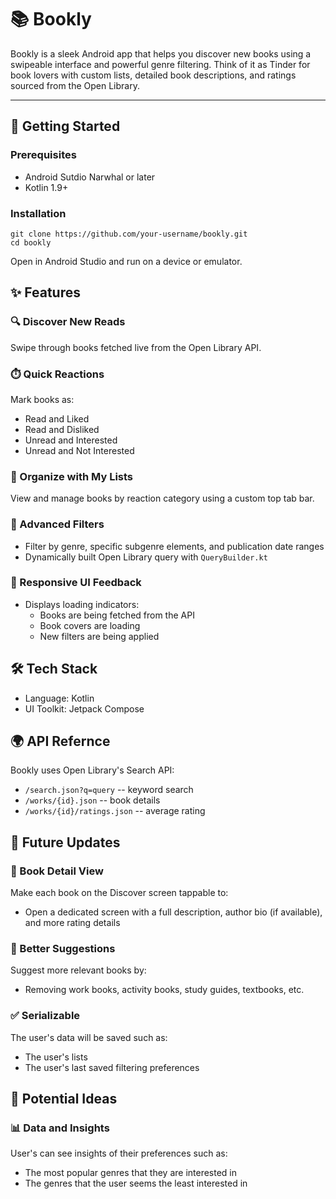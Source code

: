 # 📚 Bookly
Bookly is a sleek Android app that helps you discover new books using a swipeable interface and powerful genre filtering. Think of it as Tinder for book lovers with custom lists, detailed book descriptions, and ratings sourced from the Open Library.

---

## 🔨 Getting Started
### Prerequisites
* Android Sutdio Narwhal or later
* Kotlin 1.9+

### Installation
```
git clone https://github.com/your-username/bookly.git
cd bookly
```
Open in Android Studio and run on a device or emulator.

## ✨ Features

### 🔍 Discover New Reads
Swipe through books fetched live from the Open Library API.

### ⏱️ Quick Reactions
Mark books as:
* Read and Liked
* Read and Disliked
* Unread and Interested
* Unread and Not Interested

### 📁 Organize with My Lists
View and manage books by reaction category using a custom top tab bar.

### 🧠 Advanced Filters
* Filter by genre, specific subgenre elements, and publication date ranges
* Dynamically built Open Library query with ```QueryBuilder.kt```

### 💬 Responsive UI Feedback
* Displays loading indicators:
  * Books are being fetched from the API
  * Book covers are loading
  * New filters are being applied

## 🛠 Tech Stack
* Language: Kotlin
* UI Toolkit: Jetpack Compose

## 🌍 API Refernce
Bookly uses Open Library's Search API:
* ```/search.json?q=query``` -- keyword search
* ```/works/{id}.json``` -- book details
* ```/works/{id}/ratings.json``` -- average rating

## 🔄 Future Updates

### 📖 Book Detail View
Make each book on the Discover screen tappable to:
* Open a dedicated screen with a full description, author bio (if available), and more rating details

### 🧐 Better Suggestions
Suggest more relevant books by:
* Removing work books, activity books, study guides, textbooks, etc.

### ✅ Serializable
The user's data will be saved such as:
* The user's lists
* The user's last saved filtering preferences

## 🤔 Potential Ideas

### 📊 Data and Insights
User's can see insights of their preferences such as:
* The most popular genres that they are interested in
* The genres that the user seems the least interested in

